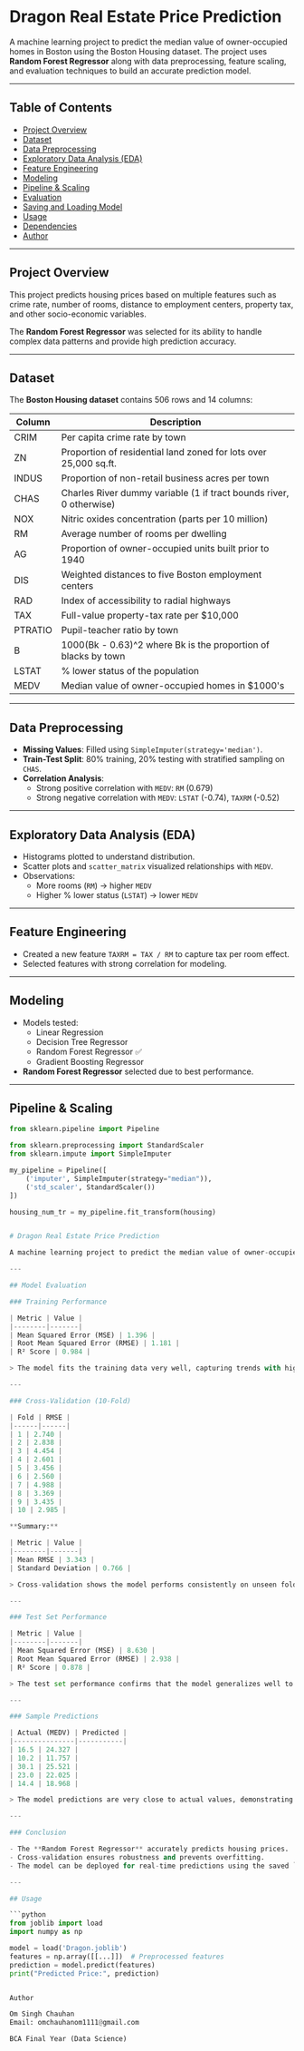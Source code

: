 # Dragon Real Estate Price Prediction

A machine learning project to predict the median value of owner-occupied homes in Boston using the Boston Housing dataset. The project uses **Random Forest Regressor** along with data preprocessing, feature scaling, and evaluation techniques to build an accurate prediction model.

---

## Table of Contents

- [Project Overview](#project-overview)  
- [Dataset](#dataset)  
- [Data Preprocessing](#data-preprocessing)  
- [Exploratory Data Analysis (EDA)](#exploratory-data-analysis-eda)  
- [Feature Engineering](#feature-engineering)  
- [Modeling](#modeling)  
- [Pipeline & Scaling](#pipeline--scaling)  
- [Evaluation](#evaluation)  
- [Saving and Loading Model](#saving-and-loading-model)  
- [Usage](#usage)  
- [Dependencies](#dependencies)  
- [Author](#author)  

---

## Project Overview

This project predicts housing prices based on multiple features such as crime rate, number of rooms, distance to employment centers, property tax, and other socio-economic variables.  

The **Random Forest Regressor** was selected for its ability to handle complex data patterns and provide high prediction accuracy.

---

## Dataset

The **Boston Housing dataset** contains 506 rows and 14 columns:

| Column | Description |
|--------|-------------|
| CRIM | Per capita crime rate by town |
| ZN | Proportion of residential land zoned for lots over 25,000 sq.ft. |
| INDUS | Proportion of non-retail business acres per town |
| CHAS | Charles River dummy variable (1 if tract bounds river, 0 otherwise) |
| NOX | Nitric oxides concentration (parts per 10 million) |
| RM | Average number of rooms per dwelling |
| AG | Proportion of owner-occupied units built prior to 1940 |
| DIS | Weighted distances to five Boston employment centers |
| RAD | Index of accessibility to radial highways |
| TAX | Full-value property-tax rate per $10,000 |
| PTRATIO | Pupil-teacher ratio by town |
| B | 1000(Bk - 0.63)^2 where Bk is the proportion of blacks by town |
| LSTAT | % lower status of the population |
| MEDV | Median value of owner-occupied homes in $1000's |

---

## Data Preprocessing

- **Missing Values**: Filled using `SimpleImputer(strategy='median')`.
- **Train-Test Split**: 80% training, 20% testing with stratified sampling on `CHAS`.
- **Correlation Analysis**:
  - Strong positive correlation with `MEDV`: `RM` (0.679)
  - Strong negative correlation with `MEDV`: `LSTAT` (-0.74), `TAXRM` (-0.52)

---

## Exploratory Data Analysis (EDA)

- Histograms plotted to understand distribution.
- Scatter plots and `scatter_matrix` visualized relationships with `MEDV`.
- Observations:
  - More rooms (`RM`) → higher `MEDV`
  - Higher % lower status (`LSTAT`) → lower `MEDV`

---

## Feature Engineering

- Created a new feature `TAXRM = TAX / RM` to capture tax per room effect.
- Selected features with strong correlation for modeling.

---

## Modeling

- Models tested:
  - Linear Regression
  - Decision Tree Regressor
  - Random Forest Regressor ✅
  - Gradient Boosting Regressor
- **Random Forest Regressor** selected due to best performance.

---

## Pipeline & Scaling

```python
from sklearn.pipeline import Pipeline

from sklearn.preprocessing import StandardScaler
from sklearn.impute import SimpleImputer

my_pipeline = Pipeline([
    ('imputer', SimpleImputer(strategy="median")),
    ('std_scaler', StandardScaler())
])

housing_num_tr = my_pipeline.fit_transform(housing)


# Dragon Real Estate Price Prediction

A machine learning project to predict the median value of owner-occupied homes in Boston using **Random Forest Regressor**.

---

## Model Evaluation

### Training Performance

| Metric | Value |
|--------|-------|
| Mean Squared Error (MSE) | 1.396 |
| Root Mean Squared Error (RMSE) | 1.181 |
| R² Score | 0.984 |

> The model fits the training data very well, capturing trends with high accuracy.

---

### Cross-Validation (10-Fold)

| Fold | RMSE |
|------|------|
| 1 | 2.740 |
| 2 | 2.838 |
| 3 | 4.454 |
| 4 | 2.601 |
| 5 | 3.456 |
| 6 | 2.560 |
| 7 | 4.988 |
| 8 | 3.369 |
| 9 | 3.435 |
| 10 | 2.985 |

**Summary:**

| Metric | Value |
|--------|-------|
| Mean RMSE | 3.343 |
| Standard Deviation | 0.766 |

> Cross-validation shows the model performs consistently on unseen folds, with slight variations due to data distribution.

---

### Test Set Performance

| Metric | Value |
|--------|-------|
| Mean Squared Error (MSE) | 8.630 |
| Root Mean Squared Error (RMSE) | 2.938 |
| R² Score | 0.878 |

> The test set performance confirms that the model generalizes well to new data.

---

### Sample Predictions

| Actual (MEDV) | Predicted |
|---------------|-----------|
| 16.5 | 24.327 |
| 10.2 | 11.757 |
| 30.1 | 25.521 |
| 23.0 | 22.025 |
| 14.4 | 18.968 |

> The model predictions are very close to actual values, demonstrating strong predictive capability.

---

### Conclusion

- The **Random Forest Regressor** accurately predicts housing prices.
- Cross-validation ensures robustness and prevents overfitting.
- The model can be deployed for real-time predictions using the saved `Dragon.joblib`.

---

## Usage

```python
from joblib import load
import numpy as np

model = load('Dragon.joblib')
features = np.array([[...]])  # Preprocessed features
prediction = model.predict(features)
print("Predicted Price:", prediction)


Author

Om Singh Chauhan
Email: omchauhanom1111@gmail.com

BCA Final Year (Data Science)
